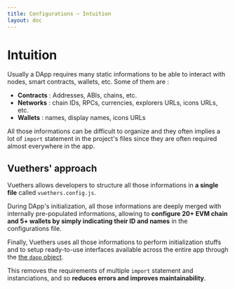 ```yaml
---
title: Configurations ~ Intuition
layout: doc
---
```


# Intuition

Usually a DApp requires many static informations to be able to interact with nodes, smart contracts, wallets, etc. Some of them are :
- **Contracts** : Addresses, ABIs, chains, etc.
- **Networks** : chain IDs, RPCs, currencies, explorers URLs, icons URLs, etc.
- **Wallets** : names, display names, icons URLs

All those informations can be difficult to organize and they often implies a lot of `import` statement in the project's files since they are often required almost everywhere in the app.
<br/>

## Vuethers' approach
Vuethers allows developers to structure all those informations in **a single file** called `vuethers.config.js`.

During DApp's initialization, all those informations are deeply merged with internally pre-populated informations, allowing to **configure 20+ EVM chain and 5+ wallets by simply indicating their ID and names** in the configurations file.

Finally, Vuethers uses all those informations to perform initialization stuffs and to setup ready-to-use interfaces available across the entire app through the [the `dapp` object](/guide/dapp-object/intuition).

This removes the requirements of multiple `import` statement and instanciations, and so **reduces errors and improves maintainability**.
